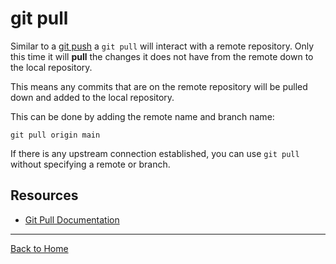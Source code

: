 # git pull

Similar to a [git push](./PUSH.md) a `git pull` will interact with a remote repository. Only this time it will **pull** the changes it does not have from the remote down to the local repository.

This means any commits that are on the remote repository will be pulled down and added to the local repository.

This can be done by adding the remote name and branch name:
```
git pull origin main
```

If there is any upstream connection established, you can use `git pull` without specifying a remote or branch.

## Resources

- [Git Pull Documentation](https://git-scm.com/docs/git-pull)

---

[Back to Home](../README.md)